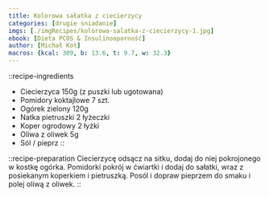 ```yaml
---
title: Kolorowa sałatka z ciecierzycy
categories: [drugie sniadanie]
imgs: [./imgRecipes/kolorowa-salatka-z-ciecierzycy-1.jpg]
ebook: [Dieta PCOS & Insulinooporność]
author: [Michał Kot]
macros: {kcal: 309, b: 13.6, t: 9.7, w: 32.3}
---
```

::recipe-ingredients
- Ciecierzyca 150g (z puszki lub ugotowana)
- Pomidory koktajlowe 7 szt.
- Ogórek zielony 120g
- Natka pietruszki 2 łyżeczki
- Koper ogrodowy 2 łyżki
- Oliwa z oliwek 5g
- Sól / pieprz
::

::recipe-preparation
Ciecierzycę odsącz na sitku, dodaj do niej pokrojonego w kostkę ogórka. Pomidorki pokrój w ćwiartki i dodaj do sałatki, wraz z posiekanym koperkiem i pietruszką. Posól i dopraw pieprzem do smaku i polej oliwą z oliwek.
::